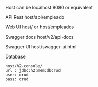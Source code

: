 Host can be localhost:8080 or equivalent

API Rest
	host/api/empleado

Web UI
	host/ or host/empleados

Swagger docs
	host/v2/api-docs

Swagger UI
	host/swagger-ui.html


Database 

	host/h2-console/
	url : jdbc:h2:mem:dbcrud
	user: crud
	pass: crud

